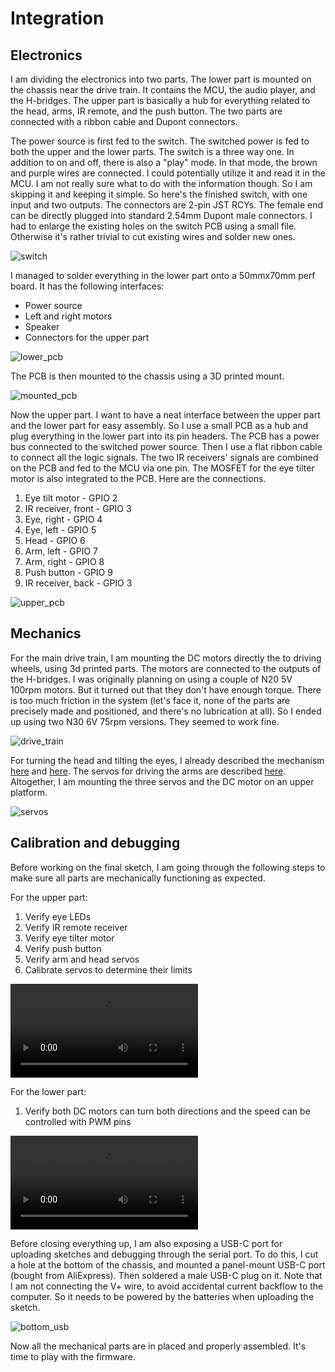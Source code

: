 # Integration

## Electronics

I am dividing the electronics into two parts. The lower part is mounted on the chassis near the drive train. It contains the MCU, the audio player, and the H-bridges. The upper part is basically a hub for everything related to the head, arms, IR remote, and the push button. The two parts are connected with a ribbon cable and Dupont connectors.

The power source is first fed to the switch. The switched power is fed to both the upper and the lower parts. The switch is a three way one. In addition to on and off, there is also a "play" mode. In that mode, the brown and purple wires are connected. I could potentially utilize it and read it in the MCU. I am not really sure what to do with the information though. So I am skipping it and keeping it simple. So here's the finished switch, with one input and two outputs. The connectors are 2-pin JST RCYs. The female end can be directly plugged into standard 2.54mm Dupont male connectors. I had to enlarge the existing holes on the switch PCB using a small file. Otherwise it's rather trivial to cut existing wires and solder new ones.

![switch](./media/IMG_0359.jpeg)

I managed to solder everything in the lower part onto a 50mmx70mm perf board. It has the following interfaces:

* Power source
* Left and right motors
* Speaker
* Connectors for the upper part

![lower_pcb](./media/IMG_1171.jpeg)

The PCB is then mounted to the chassis using a 3D printed mount.

![mounted_pcb](./media/IMG_0376.jpeg)

Now the upper part. I want to have a neat interface between the upper part and the lower part for easy assembly. So I use a small PCB as a hub and plug everything in the lower part into its pin headers. The PCB has a power bus connected to the switched power source. Then I use a flat ribbon cable to connect all the logic signals. The two IR receivers' signals are combined on the PCB and fed to the MCU via one pin. The MOSFET for the eye tilter motor is also integrated to the PCB. Here are the connections.

1. Eye tilt motor - GPIO 2 
2. IR receiver, front - GPIO 3
3. Eye, right - GPIO 4
4. Eye, left - GPIO 5
5. Head - GPIO 6
6. Arm, left - GPIO 7
7. Arm, right - GPIO 8
8. Push button - GPIO 9
9. IR receiver, back - GPIO 3

![upper_pcb](./media/IMG_0844.jpeg)

## Mechanics

For the main drive train, I am mounting the DC motors directly the to driving wheels, using 3d printed parts. The motors are connected to the outputs of the H-bridges. I was originally planning on using a couple of N20 5V 100rpm motors. But it turned out that they don't have enough torque. There is too much friction in the system (let's face it, none of the parts are precisely made and positioned, and there's no lubrication at all). So I ended up using two N30 6V 75rpm versions. They seemed to work fine.

![drive_train](./media/IMG_0816.jpeg)

For turning the head and tilting the eyes, I already described the mechanism [here](./head_rotation.md) and [here](./motor.md). The servos for driving the arms are described [here](./arm.md). Altogether, I am mounting the three servos and the DC motor on an upper platform.

![servos](./media/IMG_0897.jpeg)

## Calibration and debugging

Before working on the final sketch, I am going through the following steps to make sure all parts are mechanically functioning as expected.

For the upper part:

1. Verify eye LEDs
1. Verify IR remote receiver
1. Verify eye tilter motor
1. Verify push button
1. Verify arm and head servos
1. Calibrate servos to determine their limits

![upper](./media/IMG_0870.mov)

For the lower part:

1. Verify both DC motors can turn both directions and the speed can be controlled with PWM pins

![lower](./media/IMG_1213.mov)

Before closing everything up, I am also exposing a USB-C port for uploading sketches and debugging through the serial port. To do this, I cut a hole at the bottom of the chassis, and mounted a panel-mount USB-C port (bought from AliExpress). Then soldered a male USB-C plug on it. Note that I am not connecting the V+ wire, to avoid accidental current backflow to the computer. So it needs to be powered by the batteries when uploading the sketch.

![bottom_usb](./media/IMG_0888.jpeg)

Now all the mechanical parts are in placed and properly assembled. It's time to play with the firmware.